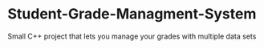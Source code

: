 # Student-Grade-Managment-System
Small C++ project that lets you manage your grades with multiple data sets
